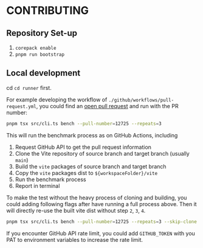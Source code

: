 # CONTRIBUTING

## Repository Set-up

1. `corepack enable`
2. `pnpm run bootstrap`

## Local development

cd `cd runner` first.

For example developing the workflow of `./github/workflows/pull-request.yml`, you could find an [open pull request](https://github.com/vitejs/vite/pulls) and run with the PR number:

```bash
pnpm tsx src/cli.ts bench --pull-number=12725 --repeats=3
```

This will run the benchmark process as on GitHub Actions, including

1. Request GitHub API to get the pull request information
2. Clone the Vite repository of source branch and target branch (usually `main`)
3. Build the `vite` packages of source branch and target branch
4. Copy the `vite` packages dist to `${workspaceFolder}/vite`
5. Run the benchmark process
6. Report in terminal

To make the test without the heavy process of cloning and building, you could adding following flags after have running a full process above. Then it will directly re-use the built vite dist without step `2`, `3`, `4`.

```bash
pnpm tsx src/cli.ts bench --pull-number=12725 --repeats=3 --skip-clone --skip-prepare
```

If you encounter GitHub API rate limit, you could add `GITHUB_TOKEN` with you PAT to environment variables to increase the rate limit.

